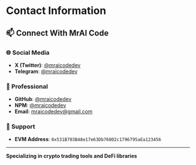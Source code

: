 # Contact Information

## 📫 Connect With MrAI Code

### 🌐 Social Media
- **X (Twitter)**: [@mraicodedev](https://x.com/mraicodedev)
- **Telegram**: [@mraicodedev](https://t.me/mraicodedev)

### 💼 Professional
- **GitHub**: [@mraicodedev](https://github.com/mraicodedev)
- **NPM**: [@mraicodedev](https://www.npmjs.com/~mraicodedev)
- **Email**: mraicodedev@gmail.com

### 💝 Support
- **EVM Address**: `0x531B703B48e17e63Db760D2c1796795aEa123456`

---

**Specializing in crypto trading tools and DeFi libraries**